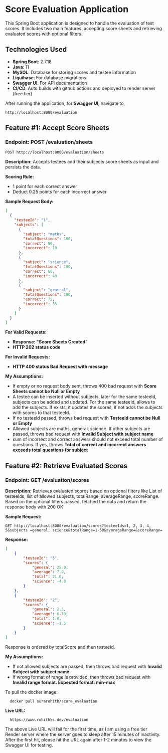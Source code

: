 <h1> Score Evaluation Application </h1>
This Spring Boot application is designed to handle the evaluation of test scores. It includes two main features: accepting score sheets and retrieving evaluated scores with optional filters.

## Technologies Used
- **Spring Boot**: 2.7.18
- **Java**: 11
- **MySQL**: Database for storing scores and testee information
- **Liquibase**: For database migrations
- **Swagger UI**: For API documentation
- **CI/CD**: Auto builds with github actions and deployed to render server (free tier)

After running the application, for **Swagger UI**, navigate to,
```text
http://localhost:8080/evaluation
```

## Feature #1: Accept Score Sheets
<h3><b>Endpoint: POST /evaluation/sheets</b></h3>

```text
POST http://localhost:8080/evaluation/sheets
```
**Description:** Accepts testees and their subjects score sheets as input and persists the data.

**Scoring Rule:** 
- 1 point for each correct answer
- Deduct 0.25 points for each incorrect answer

**Sample Request Body:**
```json
[
  {
    "testeeId": "1",
    "subjects": [
      {
        "subject": "maths",
        "totalQuestions": 100,
        "correct": 90,
        "incorrect": 10
      },
      {
        "subject": "science",
        "totalQuestions": 100,
        "correct": 60,
        "incorrect": 40
      },
      {
        "subject": "general",
        "totalQuestions": 100,
        "correct": 75,
        "incorrect": 35
      }
    ]
  }
]
```
**For Valid Requests:**
- **Response: "Score Sheets Created"**
- **HTTP 202 status code**

**For Invalid Requests:**
- **HTTP 400 status Bad Request with message**

**My Assumptions:**
- If empty or no request body sent, throws 400 bad request with **Score Sheets cannot be Null or Empty**
- A testee can be inserted without subjects, later for the same testeeId, subjects can be added and updated. For the same testeeId, allows to add the subjects. If exists, it updates the scores, if not adds the subjects with scores to that testeeId.
- If no testeeId passed, throws bad request with **TesteeId cannot be Null or Empty**
- Allowed subjects are maths, general, science. If other subjects are passed, throws bad request with **Invalid Subject with subject name**
- sum of incorrect and correct answers should not exceed total number of questions. If yes, throws **Total of correct and incorrect answers exceeds total questions for subject**

## Feature #2: Retrieve Evaluated Scores
<h3><b>Endpoint: GET /evaluation/scores</b></h3>
<b>Description:</b> Retrieves evaluated scores based on optional filters like List of testeeIds, list of allowed subjects, totalRange, averageRange, scoreRange. Based on the optional filters passed, fetched the data and return the response body with 200 OK</b>

**Sample Request:**
```text
GET http://localhost:8080/evaluation/scores?testeeIds=1, 2, 3, 4, 5&subjects =general, science&totalRange=1-50&averageRange=&scoreRange=
```
**Response:**
```json
[
    {
        "testeeId": "5",
        "scores": {
            "general": 25.0,
            "average": 7.0,
            "total": 21.0,
            "science": -4.0
        }
    },
    {
        "testeeId": "2",
        "scores": {
            "general": 2.5,
            "average": 0.33,
            "total": 1.0,
            "science": -1.5
        }
    }
]
```
Response is ordered by totalScore and then testeeId.

**My Assumptions:**
- If not allowed subjects are passed, then throws bad request with **Invalid Subject with subject name**
- If wrong format of range is provided, then throws bad request with **Invalid range format. Expected format: min-max**

To pull the docker image: 
```text
  docker pull surarohith/score_evaluation
```

**Live URL:**
```text
  https://www.rohithks.dev/evaluation
```
The above Live URL will fail for the first time, as I am using a free tier Render server where the server goes to sleep after 15 minutes of inactivity. After the first hit, please hit the URL again after 1-2 minutes to view the Swagger UI for testing.

  
